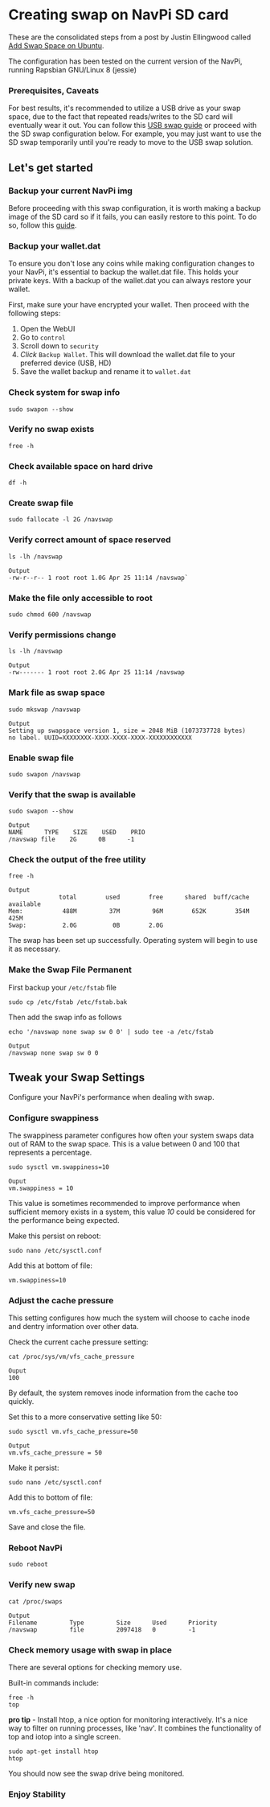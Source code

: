 # Creating swap on NavPi SD card

These are the consolidated steps from a post by Justin Ellingwood called [Add Swap Space on Ubuntu](https://www.digitalocean.com/community/tutorials/how-to-add-swap-space-on-ubuntu-16-04).

The configuration has been tested on the current version of the NavPi, running Rapsbian GNU/Linux 8 (jessie)

### Prerequisites, Caveats
For best results, it's recommended to utilize a USB drive as your swap space, due to the fact that repeated reads/writes to the SD card will eventually wear it out. You can follow this [USB swap guide](usb-swap.md) or proceed with the SD swap configuration below. For example, you may just want to use the SD swap temporarily until you're ready to move to the USB swap solution.

## Let's get started

### Backup your current NavPi img
Before proceeding with this swap configuration, it is worth making a backup image of the SD card so if it fails, you can easily restore to this point. To do so, follow this [guide](https://info.navcoin.org/knowledge-base/creating-a-navpi-back-up-img/).

### Backup your wallet.dat
To ensure you don't lose any coins while making configuration changes to your NavPi, it's essential to backup the wallet.dat file. This holds your private keys. With a backup of the wallet.dat you can always restore your wallet.

First, make sure your have encrypted your wallet. Then proceed with the following steps:

1. Open the WebUI
2. Go to `control`
3. Scroll down to `security`
4. *Click* `Backup Wallet`. This will download the wallet.dat file to your preferred device (USB, HD)
5. Save the wallet backup and rename it to `wallet.dat`

### Check system for swap info
    sudo swapon --show

### Verify no swap exists
    free -h

### Check available space on hard drive
    df -h

### Create swap file
    sudo fallocate -l 2G /navswap

### Verify correct amount of space reserved
    ls -lh /navswap

    Output
    -rw-r--r-- 1 root root 1.0G Apr 25 11:14 /navswap`

### Make the file only accessible to root
    sudo chmod 600 /navswap

### Verify permissions change
    ls -lh /navswap

    Output
    -rw------- 1 root root 2.0G Apr 25 11:14 /navswap

### Mark file as swap space
    sudo mkswap /navswap

    Output
    Setting up swapspace version 1, size = 2048 MiB (1073737728 bytes)
    no label. UUID=XXXXXXXX-XXXX-XXXX-XXXX-XXXXXXXXXXXX

### Enable swap file
    sudo swapon /navswap

### Verify that the swap is available
    sudo swapon --show

    Output
    NAME      TYPE    SIZE    USED    PRIO
    /navswap file    2G      0B      -1

### Check the output of the free utility
    free -h

    Output
                  total        used        free      shared  buff/cache   available
    Mem:           488M         37M         96M        652K        354M        425M
    Swap:          2.0G          0B        2.0G

The swap has been set up successfully. Operating system will begin to use it as necessary.

### Make the Swap File Permanent
First backup your `/etc/fstab` file

    sudo cp /etc/fstab /etc/fstab.bak

Then add the swap info as follows

    echo '/navswap none swap sw 0 0' | sudo tee -a /etc/fstab

    Output
    /navswap none swap sw 0 0

## Tweak your Swap Settings
Configure your NavPi's performance when dealing with swap.

### Configure swappiness
The swappiness parameter configures how often your system swaps data out of RAM to the swap space. This is a value between 0 and 100 that represents a percentage.

    sudo sysctl vm.swappiness=10

    Ouput
    vm.swappiness = 10

This value is sometimes recommended to improve performance when sufficient memory exists in a system, this value *10* could be considered for the performance being expected.

Make this persist on reboot:

    sudo nano /etc/sysctl.conf

Add this at bottom of file:

    vm.swappiness=10

### Adjust the cache pressure
This setting configures how much the system will choose to cache inode and dentry information over other data.

Check the current cache pressure setting:

    cat /proc/sys/vm/vfs_cache_pressure

    Ouput
    100

By default, the system removes inode information from the cache too quickly.

Set this to a more conservative setting like 50:

    sudo sysctl vm.vfs_cache_pressure=50

    Output
    vm.vfs_cache_pressure = 50

Make it persist:

    sudo nano /etc/sysctl.conf

Add this to bottom of file:

    vm.vfs_cache_pressure=50

Save and close the file.

### Reboot NavPi
    sudo reboot

### Verify new swap
    cat /proc/swaps

    Output
    Filename         Type         Size      Used      Priority
    /navswap         file         2097418   0         -1

### Check memory usage with swap in place

There are several options for checking memory use.

Built-in commands include:

    free -h
    top

**pro tip** - Install htop, a nice option for monitoring interactively. It's a nice way to filter on running processes, like 'nav'. It combines the functionality of top and iotop into a single screen.

    sudo apt-get install htop
    htop

You should now see the swap drive being monitored.

### Enjoy Stability
